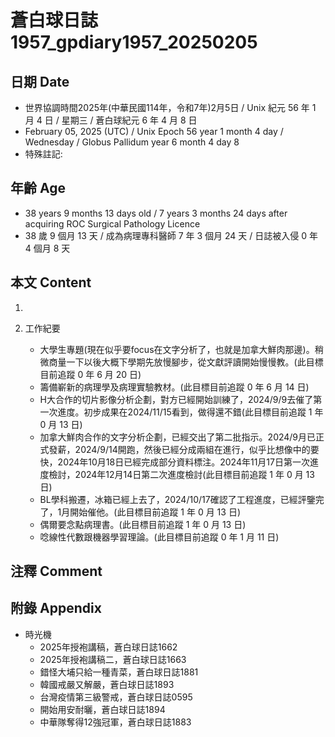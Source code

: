 [_metadata_:encoding]: - "utf-8"
[_metadata_:language]: - "zh-Hant-TW"
[_metadata_:fileformat]: - "markdown"
[_metadata_:MIME_type]: - "text/plain"
[_metadata_:markdown_version]: - "commonmark version 0.30"
[_metadata_:markdown_spec]: - "https://spec.commonmark.org/0.30/"

# 蒼白球日誌1957_gpdiary1957_20250205 #

## 日期 Date ##

* 世界協調時間2025年(中華民國114年，令和7年)2月5日 / Unix 紀元 56 年 1 月 4 日 / 星期三 / 蒼白球紀元 6 年 4 月 8 日
* February 05, 2025 (UTC) / Unix Epoch 56 year 1 month 4 day / Wednesday / Globus Pallidum year 6 month 4 day 8
* 特殊註記:

## 年齡 Age ##

* 38 years 9 months 13 days old / 7 years 3 months 24 days after acquiring ROC Surgical Pathology Licence
* 38 歲 9 個月 13 天 / 成為病理專科醫師 7 年 3 個月 24 天 / 日誌被入侵 0 年 4 個月 8 天

## 本文 Content ##

1. 

2. 工作紀要

    - 大學生專題(現在似乎要focus在文字分析了，也就是加拿大鮮肉那邊)。稍微商量一下以後大概下學期先放慢腳步，從文獻評讀開始慢慢教。(此目標目前追蹤 0 年 6 月 20 日)
    - 籌備嶄新的病理學及病理實驗教材。(此目標目前追蹤 0 年 6 月 14 日)
    - H大合作的切片影像分析企劃，對方已經開始訓練了，2024/9/9去催了第一次進度。初步成果在2024/11/15看到，做得還不錯(此目標目前追蹤 1 年 0 月 13 日)
    - 加拿大鮮肉合作的文字分析企劃，已經交出了第二批指示。2024/9月已正式發薪，2024/9/14開跑，然後已經分成兩組在進行，似乎比想像中的要快，2024年10月18日已經完成部分資料標注。2024年11月17日第一次進度檢討，2024年12月14日第二次進度檢討(此目標目前追蹤 1 年 0 月 13 日)
    - BL學科搬遷，冰箱已經上去了，2024/10/17確認了工程進度，已經評鑒完了，1月開始催他。(此目標目前追蹤 1 年 0 月 13 日)
    - 偶爾要念點病理書。(此目標目前追蹤 1 年 0 月 13 日)
    - 唸線性代數跟機器學習理論。(此目標目前追蹤 0 年 1 月 11 日)

## 注釋 Comment ##


## 附錄 Appendix ##

* 時光機
    - 2025年授袍講稿，蒼白球日誌1662
    - 2025年授袍講稿二，蒼白球日誌1663
    - 錯怪大埔只給一種青菜，蒼白球日誌1881
    - 韓國戒嚴又解嚴，蒼白球日誌1893
    - 台灣疫情第三級警戒，蒼白球日誌0595
    - 開始用安耐曬，蒼白球日誌1894
    - 中華隊奪得12強冠軍，蒼白球日誌1883
